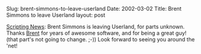 Slug: brent-simmons-to-leave-userland
Date: 2002-03-02
Title: Brent Simmons to leave Userland
layout: post

<a href="http://scriptingnews.userland.com/backissues/2002/03/01#brentSimmons">Scripting News</a>: Brent Simmons is leaving Userland, for parts unknown. Thanks <a href="http://inessential.com/2002/03/01.html">Brent</a> for years of awesome software, and for being a great guy! (that part&#39;s not going to change. ;-)) Look forward to seeing you around the &#39;net!
